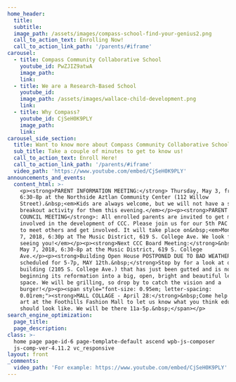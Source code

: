 ```yaml
---
home_header:
  title:
  subtitle:
  image_path: /assets/images/compass-school-find-your-genius2.png
  call_to_action_text: Enrolling Now!
  call_to_action_link_path: '/parents/#iframe'
carousel:
  - title: Compass Community Collaborative School
    youtube_id: PwZJIZ9atwA
    image_path:
    link:
  - title: We are a Research-Based School
    youtube_id:
    image_path: /assets/images/wallace-child-development.png
    link:
  - title: Why Compass?
    youtube_id: CjSeH0K9PLY
    image_path:
    link:
carousel_side_section:
  title: Want to know more about Compass Community Collaborative School?
  sub_title: Take a couple of minutes to get to know us!
  call_to_action_text: Enroll Here!
  call_to_action_link_path: '/parents/#iframe'
  video_path: 'https://www.youtube.com/embed/CjSeH0K9PLY'
announcements_and_events:
  content_html: >-
    <p><strong>PARENT INFORMATION MEETING:</strong> Thursday, May 3, from
    6:30-8p at the Northside Aztlan Community Center (112 Willow
    Street).&nbsp;<em>Kids are always welcome, but we will not have a separate
    breakout activity for them this evening.</em></p><p><strong>PARENT ADVISORY
    COUNCIL MEETING</strong>: All enrolled parents are invited to get more
    involved in the development of CCC. Please join us for our 5th PAC meeting
    to meet others and get involved. It will take place on&nbsp;<em>Monday, May
    7, 2018, 6:30p at The Music District, 619 S. College Ave. We look forward to
    seeing you!</em></p><p><strong>Next CCC Board Meeting:</strong>&nbsp;Monday,
    May 7, 2018, 6:30-8p at the Music District, 619 S. College
    Ave.</p><p><strong>Building Open House POSTPONED DUE TO BAD WEATHER- now
    scheduled for 5-7p, MAY 12th.&nbsp;</strong>Stop by for a look at our
    building (2105 S. College Ave.) that has just been gutted and is now
    beginning its reformation into a big, open, bright and beautiful learning
    space. We will be grilling, so drop by to catch the vision and a
    burger!</p><p><span style="font-size: 0.95em; letter-spacing:
    0.01rem;"><strong>MALL COLLAGE - April 28:</strong>&nbsp;Come help us create
    art at the Foothills Fashion Mall to let us know what you think education
    should look like. We will be there 11a-5p.&nbsp;</span></p>
search_engine_optimization:
  page_title:
  page_description:
class: >-
  home page page-id-6 page-template-default ascend wpb-js-composer
  js-comp-ver-4.11.2 vc_responsive
layout: front
_comments:
  video_path: 'For example: https://www.youtube.com/embed/CjSeH0K9PLY'
---
```


